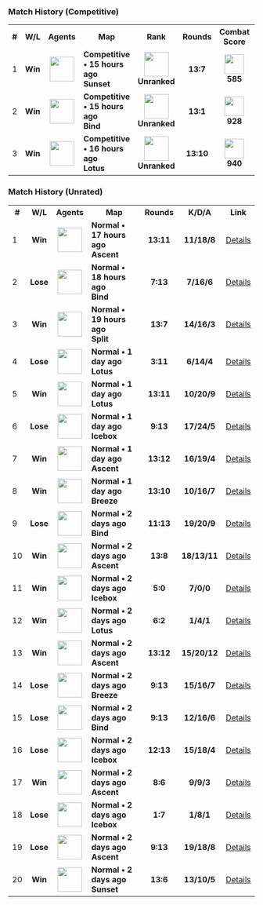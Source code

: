 <h3>Match History (Competitive)</h3>
<table>
  <tr>
    <th>#</th>
    <th>W/L</th>
    <th>Agents</th>
    <th>Map</th>
    <th>Rank</th>
    <th>Rounds</th>
    <th>Combat Score</th>
    <th>K/D/A</th>
    <th>Link</th>
  </tr><tr>
      <td>1</td>
      <td align="center">
        <b>Win</b>
      </td><td align="center">
          <img src="https://titles.trackercdn.com/valorant-api/agents/add6443a-41bd-e414-f6ad-e58d267f4e95/displayicon.png" width="50">
        </td>
        <td>
          <b>
            Competitive • 15 hours ago
            <br>
            Sunset
          </b>
        </td>
        <td align="center">
          <img src="https://trackercdn.com/cdn/tracker.gg/valorant/icons/tiersv2/0.png" width="50">
          <br>
          <b>Unranked</b>
        </td>
        <td align="center">
          <b>13:7</b>
        </td>
        <td align="center">
          <img src="https://trackercdn.com/cdn/tracker.gg/img/tracker-score/trn-rating-b.svg" width="40">
          <br>
          <b>585</b>
        </td>
        <td align="center">
          <b>15/13/3</b>
        </td>
        <td>
          <a href="./matches/0d9eaad3-41cc-48b7-ac4a-0d658d8666e3.md">
            Details
          </a>
        </td></tr><tr>
      <td>2</td>
      <td align="center">
        <b>Win</b>
      </td><td align="center">
          <img src="https://titles.trackercdn.com/valorant-api/agents/8e253930-4c05-31dd-1b6c-968525494517/displayicon.png" width="50">
        </td>
        <td>
          <b>
            Competitive • 15 hours ago
            <br>
            Bind
          </b>
        </td>
        <td align="center">
          <img src="https://trackercdn.com/cdn/tracker.gg/valorant/icons/tiersv2/0.png" width="50">
          <br>
          <b>Unranked</b>
        </td>
        <td align="center">
          <b>13:1</b>
        </td>
        <td align="center">
          <img src="https://trackercdn.com/cdn/tracker.gg/img/tracker-score/trn-rating-s.svg" width="40">
          <br>
          <b>928</b>
        </td>
        <td align="center">
          <b>14/3/5</b>
        </td>
        <td>
          <a href="./matches/289b942a-9e1e-47a9-ab0d-c6ffb659b9ad.md">
            Details
          </a>
        </td></tr><tr>
      <td>3</td>
      <td align="center">
        <b>Win</b>
      </td><td align="center">
          <img src="https://titles.trackercdn.com/valorant-api/agents/add6443a-41bd-e414-f6ad-e58d267f4e95/displayicon.png" width="50">
        </td>
        <td>
          <b>
            Competitive • 16 hours ago
            <br>
            Lotus
          </b>
        </td>
        <td align="center">
          <img src="https://trackercdn.com/cdn/tracker.gg/valorant/icons/tiersv2/0.png" width="50">
          <br>
          <b>Unranked</b>
        </td>
        <td align="center">
          <b>13:10</b>
        </td>
        <td align="center">
          <img src="https://trackercdn.com/cdn/tracker.gg/img/tracker-score/trn-rating-s.svg" width="40">
          <br>
          <b>940</b>
        </td>
        <td align="center">
          <b>27/11/5</b>
        </td>
        <td>
          <a href="./matches/9ce6dd8f-6621-4adc-a0d4-a7b8f212c8a0.md">
            Details
          </a>
        </td></tr></table>

<h3>Match History (Unrated)</h3>
<table>
  <tr>
    <th>#</th>
    <th>W/L</th>
    <th>Agents</th>
    <th>Map</th>
    <th>Rounds</th>
    <th>K/D/A</th>
    <th>Link</th>
  </tr><tr>
      <td>1</td>
      <td align="center">
        <b>Win</b>
      </td><td align="center">
          <img src="https://titles.trackercdn.com/valorant-api/agents/8e253930-4c05-31dd-1b6c-968525494517/displayicon.png" width="50">
        </td>
        <td>
          <b>
            Normal • 17 hours ago
            <br>
            Ascent
          </b>
        </td>
        <td align="center">
          <b>13:11</b>
        </td>
        <td align="center">
          <b>11/18/8</b>
        </td>
        <td>
          <a href="./matches/1a527088-691e-480a-8647-ec79a5c71e5d.md">
            Details
          </a>
        </td></tr><tr>
      <td>2</td>
      <td align="center">
        <b>Lose</b>
      </td><td align="center">
          <img src="https://titles.trackercdn.com/valorant-api/agents/117ed9e3-49f3-6512-3ccf-0cada7e3823b/displayicon.png" width="50">
        </td>
        <td>
          <b>
            Normal • 18 hours ago
            <br>
            Bind
          </b>
        </td>
        <td align="center">
          <b>7:13</b>
        </td>
        <td align="center">
          <b>7/16/6</b>
        </td>
        <td>
          <a href="./matches/66671df3-7b5a-4ef3-89bb-81366c7d1696.md">
            Details
          </a>
        </td></tr><tr>
      <td>3</td>
      <td align="center">
        <b>Win</b>
      </td><td align="center">
          <img src="https://titles.trackercdn.com/valorant-api/agents/a3bfb853-43b2-7238-a4f1-ad90e9e46bcc/displayicon.png" width="50">
        </td>
        <td>
          <b>
            Normal • 19 hours ago
            <br>
            Split
          </b>
        </td>
        <td align="center">
          <b>13:7</b>
        </td>
        <td align="center">
          <b>14/16/3</b>
        </td>
        <td>
          <a href="./matches/09f8822a-4620-41b5-bde8-01d3bc69ff23.md">
            Details
          </a>
        </td></tr><tr>
      <td>4</td>
      <td align="center">
        <b>Lose</b>
      </td><td align="center">
          <img src="https://titles.trackercdn.com/valorant-api/agents/add6443a-41bd-e414-f6ad-e58d267f4e95/displayicon.png" width="50">
        </td>
        <td>
          <b>
            Normal • 1 day ago
            <br>
            Lotus
          </b>
        </td>
        <td align="center">
          <b>3:11</b>
        </td>
        <td align="center">
          <b>6/14/4</b>
        </td>
        <td>
          <a href="./matches/4be755d0-ed7a-4fe6-a9a8-32c07512b98e.md">
            Details
          </a>
        </td></tr><tr>
      <td>5</td>
      <td align="center">
        <b>Win</b>
      </td><td align="center">
          <img src="https://titles.trackercdn.com/valorant-api/agents/1dbf2edd-4729-0984-3115-daa5eed44993/displayicon.png" width="50">
        </td>
        <td>
          <b>
            Normal • 1 day ago
            <br>
            Lotus
          </b>
        </td>
        <td align="center">
          <b>13:11</b>
        </td>
        <td align="center">
          <b>10/20/9</b>
        </td>
        <td>
          <a href="./matches/c677a38a-71ec-4626-84ce-646f0d433656.md">
            Details
          </a>
        </td></tr><tr>
      <td>6</td>
      <td align="center">
        <b>Lose</b>
      </td><td align="center">
          <img src="https://titles.trackercdn.com/valorant-api/agents/1dbf2edd-4729-0984-3115-daa5eed44993/displayicon.png" width="50">
        </td>
        <td>
          <b>
            Normal • 1 day ago
            <br>
            Icebox
          </b>
        </td>
        <td align="center">
          <b>9:13</b>
        </td>
        <td align="center">
          <b>17/24/5</b>
        </td>
        <td>
          <a href="./matches/5d5305dc-aa08-47b9-a3f9-c5f1c42a07cd.md">
            Details
          </a>
        </td></tr><tr>
      <td>7</td>
      <td align="center">
        <b>Win</b>
      </td><td align="center">
          <img src="https://titles.trackercdn.com/valorant-api/agents/8e253930-4c05-31dd-1b6c-968525494517/displayicon.png" width="50">
        </td>
        <td>
          <b>
            Normal • 1 day ago
            <br>
            Ascent
          </b>
        </td>
        <td align="center">
          <b>13:12</b>
        </td>
        <td align="center">
          <b>16/19/4</b>
        </td>
        <td>
          <a href="./matches/3c77008e-01f6-40c4-91c0-43b350c89f86.md">
            Details
          </a>
        </td></tr><tr>
      <td>8</td>
      <td align="center">
        <b>Win</b>
      </td><td align="center">
          <img src="https://titles.trackercdn.com/valorant-api/agents/117ed9e3-49f3-6512-3ccf-0cada7e3823b/displayicon.png" width="50">
        </td>
        <td>
          <b>
            Normal • 1 day ago
            <br>
            Breeze
          </b>
        </td>
        <td align="center">
          <b>13:10</b>
        </td>
        <td align="center">
          <b>10/16/7</b>
        </td>
        <td>
          <a href="./matches/9fe88671-7a0e-4fb3-952a-14607bef5678.md">
            Details
          </a>
        </td></tr><tr>
      <td>9</td>
      <td align="center">
        <b>Lose</b>
      </td><td align="center">
          <img src="https://titles.trackercdn.com/valorant-api/agents/1dbf2edd-4729-0984-3115-daa5eed44993/displayicon.png" width="50">
        </td>
        <td>
          <b>
            Normal • 2 days ago
            <br>
            Bind
          </b>
        </td>
        <td align="center">
          <b>11:13</b>
        </td>
        <td align="center">
          <b>19/20/9</b>
        </td>
        <td>
          <a href="./matches/696f39c7-f34b-4c9c-9e72-8ab2c983fd1d.md">
            Details
          </a>
        </td></tr><tr>
      <td>10</td>
      <td align="center">
        <b>Win</b>
      </td><td align="center">
          <img src="https://titles.trackercdn.com/valorant-api/agents/1dbf2edd-4729-0984-3115-daa5eed44993/displayicon.png" width="50">
        </td>
        <td>
          <b>
            Normal • 2 days ago
            <br>
            Ascent
          </b>
        </td>
        <td align="center">
          <b>13:8</b>
        </td>
        <td align="center">
          <b>18/13/11</b>
        </td>
        <td>
          <a href="./matches/65ff14fe-4f3e-4cda-bd59-1fbac415b9d7.md">
            Details
          </a>
        </td></tr><tr>
      <td>11</td>
      <td align="center">
        <b>Win</b>
      </td><td align="center">
          <img src="https://titles.trackercdn.com/valorant-api/agents/a3bfb853-43b2-7238-a4f1-ad90e9e46bcc/displayicon.png" width="50">
        </td>
        <td>
          <b>
            Normal • 2 days ago
            <br>
            Icebox
          </b>
        </td>
        <td align="center">
          <b>5:0</b>
        </td>
        <td align="center">
          <b>7/0/0</b>
        </td>
        <td>
          <a href="./matches/54a2a381-c315-44e6-807b-d1edd747db66.md">
            Details
          </a>
        </td></tr><tr>
      <td>12</td>
      <td align="center">
        <b>Win</b>
      </td><td align="center">
          <img src="https://titles.trackercdn.com/valorant-api/agents/add6443a-41bd-e414-f6ad-e58d267f4e95/displayicon.png" width="50">
        </td>
        <td>
          <b>
            Normal • 2 days ago
            <br>
            Lotus
          </b>
        </td>
        <td align="center">
          <b>6:2</b>
        </td>
        <td align="center">
          <b>1/4/1</b>
        </td>
        <td>
          <a href="./matches/698ed63a-d0af-4e3d-8f8a-98c41d4d0258.md">
            Details
          </a>
        </td></tr><tr>
      <td>13</td>
      <td align="center">
        <b>Win</b>
      </td><td align="center">
          <img src="https://titles.trackercdn.com/valorant-api/agents/1dbf2edd-4729-0984-3115-daa5eed44993/displayicon.png" width="50">
        </td>
        <td>
          <b>
            Normal • 2 days ago
            <br>
            Ascent
          </b>
        </td>
        <td align="center">
          <b>13:12</b>
        </td>
        <td align="center">
          <b>15/20/12</b>
        </td>
        <td>
          <a href="./matches/1fe46391-685f-40aa-8550-e9f53f9bb231.md">
            Details
          </a>
        </td></tr><tr>
      <td>14</td>
      <td align="center">
        <b>Lose</b>
      </td><td align="center">
          <img src="https://titles.trackercdn.com/valorant-api/agents/a3bfb853-43b2-7238-a4f1-ad90e9e46bcc/displayicon.png" width="50">
        </td>
        <td>
          <b>
            Normal • 2 days ago
            <br>
            Breeze
          </b>
        </td>
        <td align="center">
          <b>9:13</b>
        </td>
        <td align="center">
          <b>15/16/7</b>
        </td>
        <td>
          <a href="./matches/f834a362-50f4-4528-95c9-3645e24761d7.md">
            Details
          </a>
        </td></tr><tr>
      <td>15</td>
      <td align="center">
        <b>Lose</b>
      </td><td align="center">
          <img src="https://titles.trackercdn.com/valorant-api/agents/8e253930-4c05-31dd-1b6c-968525494517/displayicon.png" width="50">
        </td>
        <td>
          <b>
            Normal • 2 days ago
            <br>
            Bind
          </b>
        </td>
        <td align="center">
          <b>9:13</b>
        </td>
        <td align="center">
          <b>12/16/6</b>
        </td>
        <td>
          <a href="./matches/b4391013-2d07-4112-97ae-ba9a0df229d5.md">
            Details
          </a>
        </td></tr><tr>
      <td>16</td>
      <td align="center">
        <b>Lose</b>
      </td><td align="center">
          <img src="https://titles.trackercdn.com/valorant-api/agents/8e253930-4c05-31dd-1b6c-968525494517/displayicon.png" width="50">
        </td>
        <td>
          <b>
            Normal • 2 days ago
            <br>
            Icebox
          </b>
        </td>
        <td align="center">
          <b>12:13</b>
        </td>
        <td align="center">
          <b>15/18/4</b>
        </td>
        <td>
          <a href="./matches/32b08217-92a5-460e-8ee2-2a820b36fc37.md">
            Details
          </a>
        </td></tr><tr>
      <td>17</td>
      <td align="center">
        <b>Win</b>
      </td><td align="center">
          <img src="https://titles.trackercdn.com/valorant-api/agents/a3bfb853-43b2-7238-a4f1-ad90e9e46bcc/displayicon.png" width="50">
        </td>
        <td>
          <b>
            Normal • 2 days ago
            <br>
            Ascent
          </b>
        </td>
        <td align="center">
          <b>8:6</b>
        </td>
        <td align="center">
          <b>9/9/3</b>
        </td>
        <td>
          <a href="./matches/77e6411f-7afa-499e-81a1-f611c9ad064d.md">
            Details
          </a>
        </td></tr><tr>
      <td>18</td>
      <td align="center">
        <b>Lose</b>
      </td><td align="center">
          <img src="https://titles.trackercdn.com/valorant-api/agents/a3bfb853-43b2-7238-a4f1-ad90e9e46bcc/displayicon.png" width="50">
        </td>
        <td>
          <b>
            Normal • 2 days ago
            <br>
            Icebox
          </b>
        </td>
        <td align="center">
          <b>1:7</b>
        </td>
        <td align="center">
          <b>1/8/1</b>
        </td>
        <td>
          <a href="./matches/247446c7-7597-491c-aa1f-cb7c636b8781.md">
            Details
          </a>
        </td></tr><tr>
      <td>19</td>
      <td align="center">
        <b>Lose</b>
      </td><td align="center">
          <img src="https://titles.trackercdn.com/valorant-api/agents/8e253930-4c05-31dd-1b6c-968525494517/displayicon.png" width="50">
        </td>
        <td>
          <b>
            Normal • 2 days ago
            <br>
            Ascent
          </b>
        </td>
        <td align="center">
          <b>9:13</b>
        </td>
        <td align="center">
          <b>19/18/8</b>
        </td>
        <td>
          <a href="./matches/8dddcdcc-ce5d-48b7-b85e-26f63c823f46.md">
            Details
          </a>
        </td></tr><tr>
      <td>20</td>
      <td align="center">
        <b>Win</b>
      </td><td align="center">
          <img src="https://titles.trackercdn.com/valorant-api/agents/320b2a48-4d9b-a075-30f1-1f93a9b638fa/displayicon.png" width="50">
        </td>
        <td>
          <b>
            Normal • 2 days ago
            <br>
            Sunset
          </b>
        </td>
        <td align="center">
          <b>13:6</b>
        </td>
        <td align="center">
          <b>13/10/5</b>
        </td>
        <td>
          <a href="./matches/9ea601a9-b8a6-44fd-a2d7-9a9314891894.md">
            Details
          </a>
        </td></tr></table>
